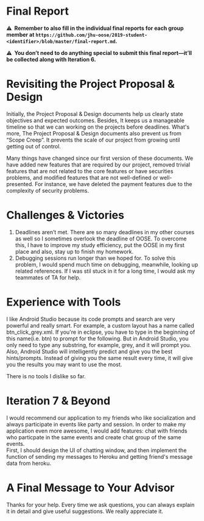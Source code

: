 # Final Report

**⚠️  Remember to also fill in the individual final reports for each group member at `https://github.com/jhu-oose/2019-student-<identifier>/blob/master/final-report.md`.**

**⚠️  You don’t need to do anything special to submit this final report—it’ll be collected along with Iteration 6.**

# Revisiting the Project Proposal & Design

<!--
How did the Project Proposal & Design documents help you develop your project?

What changed in your project since you wrote the initial version of those documents?
-->
Initially, the Project Proposal & Design documents help us clearly state objectives and expected outcomes. Besides, It keeps us a manageable timeline so that we can working on the projects before deadlines. What's more, The Project Proposal & Design documents also prevent us from “Scope Creep”. It prevents the scale of our project from growing until getting out of control.

Many things have changed since our first version of these documents. We have added new features that are required by our project, removed trivial features that are not related to the core features or have securities problems, and modified features that are not well-defined or well-presented. For instance, we have deleted the payment features due to the complexity of security problems. 


# Challenges & Victories

<!--
In software engineering things rarely go as planned: tools don’t work as we expect, deadlines aren’t met, debugging sessions run longer than we hoped for, and so forth.

What were some of the biggest challenges you found when developing your project? How did you overcome them?
-->
1. Deadlines aren’t met. There are so many deadlines in my other courses as well so I sometimes overlook the deadline of OOSE. To overcome this, I have to improve my study efficiency, put the OOSE in my first place and also, stay up to finish my homework.
2. Debugging sessions run longer than we hoped for. To solve this problem, I would spend much time on debugging, meanwhile, looking up related references. If I was stil stuck in it for a long time, I would ask my teammates of TA for help.

# Experience with Tools

<!--
Which tools did you learn to like? Why?

Which tools did you learn to dislike? Why? And what other tools would you have replaced them with if you were to start all over again?
-->
I like Android Studio because its code prompts and search are very powerful and really smart. For example, a custom layout has a name called btn_click_grey.xml. If you're in eclipse, you have to type in the beginning of this name(i.e. btn) to prompt for the following. But in Android Studio, you only need to type any substring, for example, grey, and it will prompt you. Also, Android Studio will intelligently predict and give you the best hints/prompts. Instead of giving you the same result every time, it will give you the results you may want to use the most.

There is no tools I dislike so far.

# Iteration 7 & Beyond

<!--
Where would you take your project from here? What features would you add to make your application even more awesome? How would you prioritize that work?

Update the project board with tasks for a hypothetical Iteration 7.
-->

I would recommend our application to my friends who like socialization and always participate in events like party and session. In order to make my application even more awesome, I would add features: chat with friends who particpate in the same events and create chat group of the same events.</br>
First, I should design the UI of chatting window, and then implement the function of sending my messages to Heroku and getting friend's message data from heroku.

# A Final Message to Your Advisor

<!--
What did you like in working with them?

What do you think they need to improve?

And anything else you’d like to say.
-->
Thanks for your help. Every time we ask questions, you can always explain it in detail and give useful suggestions. We really appreciate it. 
